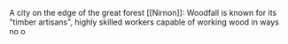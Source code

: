 A city on the edge of the great forest [[Nirnon]]: Woodfall is known for its "timber artisans", highly skilled workers capable of working wood in ways no o